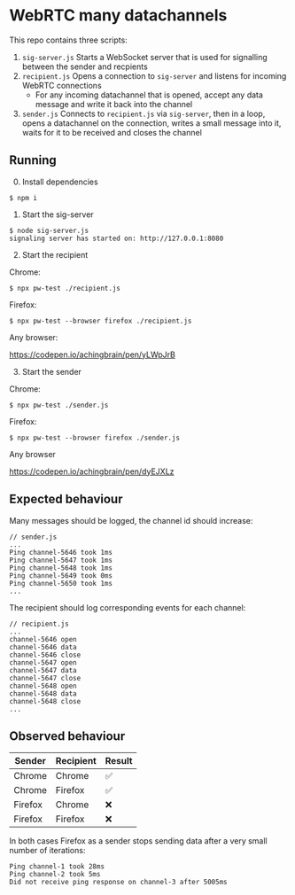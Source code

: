 # WebRTC many datachannels

This repo contains three scripts:

1. `sig-server.js` Starts a WebSocket server that is used for signalling between the sender and recpients
1. `recipient.js` Opens a connection to `sig-server` and listens for incoming WebRTC connections
    - For any incoming datachannel that is opened, accept any data message and write it back into the channel
1. `sender.js` Connects to `recipient.js` via `sig-server`, then in a loop, opens a datachannel on the connection, writes a small message into it, waits for it to be received and closes the channel

## Running

0. Install dependencies

```console
$ npm i
```

1. Start the sig-server

```console
$ node sig-server.js
signaling server has started on: http://127.0.0.1:8080
```

2. Start the recipient

Chrome:

```console
$ npx pw-test ./recipient.js
```

Firefox:

```console
$ npx pw-test --browser firefox ./recipient.js
```

Any browser:

https://codepen.io/achingbrain/pen/yLWpJrB

3. Start the sender

Chrome:

```console
$ npx pw-test ./sender.js
```

Firefox:

```console
$ npx pw-test --browser firefox ./sender.js
```

Any browser

https://codepen.io/achingbrain/pen/dyEJXLz

## Expected behaviour

Many messages should be logged, the channel id should increase:

```
// sender.js
...
Ping channel-5646 took 1ms
Ping channel-5647 took 1ms
Ping channel-5648 took 1ms
Ping channel-5649 took 0ms
Ping channel-5650 took 1ms
...
```

The recipient should log corresponding events for each channel:

```
// recipient.js
...
channel-5646 open
channel-5646 data
channel-5646 close
channel-5647 open
channel-5647 data
channel-5647 close
channel-5648 open
channel-5648 data
channel-5648 close
...
```

## Observed behaviour

| Sender  | Recipient | Result |
| ------- | --------- | ------ |
| Chrome  | Chrome    | ✅     |
| Chrome  | Firefox   | ✅     |
| Firefox | Chrome    | ❌     |
| Firefox | Firefox   | ❌     |

In both cases Firefox as a sender stops sending data after a very small number of iterations:

```
Ping channel-1 took 28ms
Ping channel-2 took 5ms
Did not receive ping response on channel-3 after 5005ms
```

